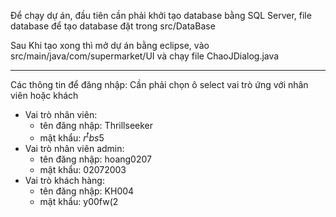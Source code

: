 Để chạy dự án, đầu tiên cần phải khởi tạo database bằng SQL Server, file database để tạo database đặt trong src/DataBase

Sau Khi tạo xong thì mở dự án bằng eclipse, vào src/main/java/com/supermarket/UI và chạy file ChaoJDialog.java

------------------------------------------------------------------------------------------------------------------------------

Các thông tin để đăng nhập:
Cần phải chọn ô select vai trò ứng với nhân viên hoặc khách 
- Vai trò nhân viên:
  + tên đăng nhập: Thrillseeker
  + mật khẩu: $r^tbs5$
- Vai trò nhân viên admin:
  + tên đăng nhập: hoang0207
  + mật khẩu: 02072003
- Vai trò khách hàng:
  + tên đăng nhập: KH004
  + mật khẩu: y00fw(2
